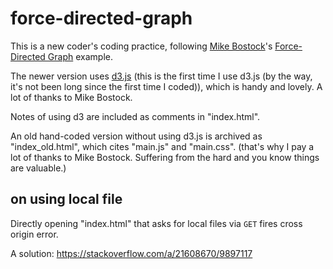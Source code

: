 # force-directed-graph

This is a new coder's coding practice, following [Mike Bostock](https://bost.ocks.org/mike/)'s [Force-Directed Graph](https://bl.ocks.org/mbostock/4062045) example.

The newer version uses [d3.js](https://d3js.org/) (this is the first time I use d3.js (by the way, it's not been long since the first time I coded)), which is handy and lovely. A lot of thanks to Mike Bostock.

Notes of using d3 are included as comments in "index.html".

An old hand-coded version without using d3.js is archived as "index_old.html", which cites "main.js" and "main.css". (that's why I pay a lot of thanks to Mike Bostock. Suffering from the hard and you know things are valuable.)

## on using local file

Directly opening "index.html" that asks for local files via `GET` fires cross origin error.

A solution: https://stackoverflow.com/a/21608670/9897117